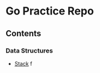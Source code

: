 # Go Practice Repo

## Contents

### Data Structures

- [Stack](./data-structures/stack/README.md)
  f
